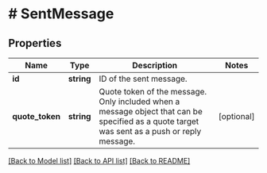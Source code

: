 # # SentMessage

## Properties

Name | Type | Description | Notes
------------ | ------------- | ------------- | -------------
**id** | **string** | ID of the sent message. |
**quote_token** | **string** | Quote token of the message. Only included when a message object that can be specified as a quote target was sent as a push or reply message. | [optional]

[[Back to Model list]](../../README.md#models) [[Back to API list]](../../README.md#endpoints) [[Back to README]](../../README.md)
